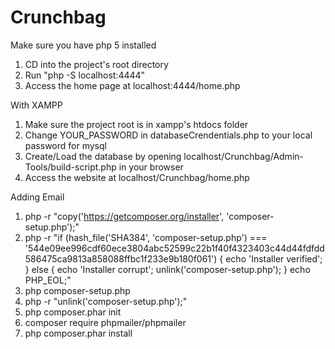 # Crunchbag
Make sure you have php 5 installed
1) CD into the project's root directory 
2) Run "php -S localhost:4444"
3) Access the home page at localhost:4444/home.php


With XAMPP

1) Make sure the project root is in xampp's htdocs folder
2) Change YOUR_PASSWORD in databaseCrendentials.php to your local 
password for mysql
3) Create/Load the database by opening localhost/Crunchbag/Admin-Tools/build-script.php in your browser
4) Access the website at localhost/Crunchbag/home.php

Adding Email

1) php -r "copy('https://getcomposer.org/installer', 'composer-setup.php');"
2) php -r "if (hash_file('SHA384', 'composer-setup.php') === '544e09ee996cdf60ece3804abc52599c22b1f40f4323403c44d44fdfdd586475ca9813a858088ffbc1f233e9b180f061') { echo 'Installer verified'; } else { echo 'Installer corrupt'; unlink('composer-setup.php'); } echo PHP_EOL;"
3) php composer-setup.php
4) php -r "unlink('composer-setup.php');"
5) php composer.phar init
6) composer require phpmailer/phpmailer
7) php composer.phar install

